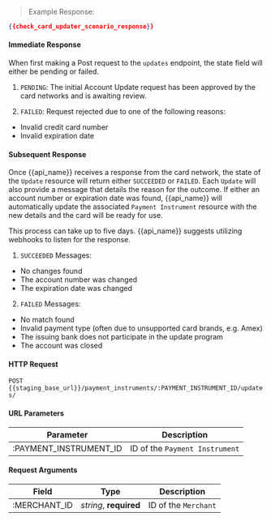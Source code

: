 > Example Response:

```json
{{check_card_updater_scenario_response}}
```

#### Immediate Response

When first making a Post request to the `updates` endpoint, the state field will either be pending or failed.

1. `PENDING`: The initial Account Update request has been approved by the card networks and is awaiting review.

2. `FAILED`: Request rejected due to one of the following reasons:
  * Invalid credit card number
  * Invalid expiration date


#### Subsequent Response


Once {{api_name}} receives a response from the card network, the state of the `Update` resource will return either `SUCCEEDED` or `FAILED`. Each `Update` will also provide a message that details the reason for the outcome. If either an account number or expiration date was found, {{api_name}} will automatically update the
associated `Payment Instrument` resource with the new details and the card will be
ready for use.


<aside class="warning">
This process can take up to five days. {{api_name}} suggests utilizing webhooks
to listen for the response.
</aside>

1. `SUCCEEDED` Messages:
  * No changes found
  * The account number was changed
  * The expiration date was changed

2. `FAILED` Messages:
  * No match found
  * Invalid payment type (often due to unsupported card brands, e.g. Amex)
  * The issuing bank does not participate in the update program
  * The account was closed

#### HTTP Request

`POST {{staging_base_url}}/payment_instruments/:PAYMENT_INSTRUMENT_ID/updates/`

#### URL Parameters

Parameter | Description
--------- | -------------------------------------------------------------------
:PAYMENT_INSTRUMENT_ID | ID of the `Payment Instrument`


#### Request Arguments

Field | Type | Description
----- | ---- | -----------
:MERCHANT_ID | *string*, **required** | ID of the `Merchant`
